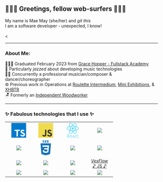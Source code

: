 

<h2 align="justify">🏄🏻‍♀️ Greetings, fellow web-surfers 🏄🏻‍♀️</h2>

<div align="justify">My name is Mae May (she/her) and <em>git this</em> <br>I am a software developer - unexpected, I know!</div><br>
<

<hr>

  <h3>About Me:</h3>
 
  <p>👩🏻‍🎓 Graduated February 2023 from <a href="https://www.gracehopper.com/">Grace Hopper - Fullstack Academy</a>
  <br>🎷 Particularly <em>jazzed</em> about developing music technologies
  <br>💃🏻 Concurrently a professional musician/composer & dancer/choreographer
  <br>⚙️ Previous work in Operations at <a href="https://roulette.org">Roulette Intermedium</a>, <a href="https://miniexhibitions.com">Mini Exhibitions</a>, & <a href="https://xhbtr.com">XHBTR</a>
<br>🪑 Formerly an <a href="https://maemaywoodworking.com">Independent Woodworker</a></p>

<hr>
  
<h3 align="justify">✨ Fabulous technologies that I use ✨</h3>
 
<table align="justify">
 
   <tr>
     <td width="75px" align="center"><a href="https://www.typescriptlang.org/" target="_blank" alt"Typescript Logo"><img src="https://github.com/devicons/devicon/blob/master/icons/typescript/typescript-original.svg" height="50px"/></a>
     </td>
     <td width="75px" align="center"><a href="https://developer.mozilla.org/en-US/docs/Web/JavaScript" target="_blank"><img src="https://github.com/devicons/devicon/blob/master/icons/javascript/javascript-original.svg" height="50px"/></a>
     </td>
     <td width="75px" align="center"><a href="https://reactjs.org/" target="_blank"><img src="https://github.com/devicons/devicon/blob/master/icons/react/react-original-wordmark.svg" height="50px"/></a>
     </td>
     <td width="75px" align="center"><a href="https://nextjs.org/" target="_blank"><img src="https://d2nir1j4sou8ez.cloudfront.net/wp-content/uploads/2021/12/nextjs-boilerplate-logo.png" height="50px"/></a>
     </td>
     
  </tr>
  <tr>
   <td width="75px" align="center"><a href="https://expressjs.com/" target="_blank"><img src="https://w7.pngwing.com/pngs/925/447/png-transparent-express-js-node-js-javascript-mongodb-node-js-text-trademark-logo.png" height="50px"/></a>
     </td>
     <td width="75px" align="center"><a href="https://developer.mozilla.org/en-US/docs/Web/CSS"> <img src="https://github.com/devicons/devicon/blob/master/icons/css3/css3-plain-wordmark.svg" height="50px"/></a>
     </td>
     <td width="75px" align="center"<a href="https://www.postgresql.org/" target="_blank"><img src="https://upload.wikimedia.org/wikipedia/commons/thumb/2/29/Postgresql_elephant.svg/1200px-Postgresql_elephant.svg.png" height="50px"/></a>
     </td>
     <td width="75px" align="center"><a href="https://nodejs.org/en/" target="_blank"><img src="https://cdn-icons-png.flaticon.com/512/5968/5968322.png" height="50px"/></a>
     </td>
     
  </tr>
  <tr>
 <td width="75px" align="center"><a href="https://sequelize.org/" target="_blank"><img src="https://www.svgrepo.com/show/354333/sequelize.svg" height="50px"/></a>
     </td>
     <td width="75px" align="center"><a href="https://webpack.js.org/" target="_blank"><img src="https://raw.githubusercontent.com/webpack/media/master/logo/icon-square-big.png" height="50px"/></a>
     </td>
      <td width="75px" align="center"><a href="https://tonejs.github.io/" target="_blank"><img src="https://avatars.githubusercontent.com/u/11019186?s=280&v=4" height="50px"/></a>
 </td>
     <td width="75px" align="center"><a href="https://www.vexflow.com/" target="_blank"><em>VexFlow</em><br>♪ JS ♪</a></td>
     
  </tr>
  <tr>
 <td width="75px" align="center"><a href="https://linode.com" target="_blank"><img src="https://seeklogo.com/images/L/linode-logo-0B22204438-seeklogo.com.png" height="50px"/></a>
     </td>
     <td width="75px" align="center"><a href="https://redux.js.org/" target="_blank"><img src="https://cdn.worldvectorlogo.com/logos/redux.svg" height="50px"/></a>
     </td>
     <td width="75px" align="center"><a href="https://developer.mozilla.org/en-US/docs/Glossary/HTML5" target="_blank"><img src="https://upload.wikimedia.org/wikipedia/commons/thumb/3/38/HTML5_Badge.svg/1024px-HTML5_Badge.svg.png" height="50px"/></a>
     </td>
     <td width="75px" align="center"><a href="https://code.visualstudio.com/" target="_blank"><img src="https://cdn.worldvectorlogo.com/logos/visual-studio-code-1.svg" height="50px"/></a>
     </td>
 </tr>
  
 </table>


<!--
**maemay85/maemay85** is a ✨ _special_ ✨ repository because its `README.md` (this file) appears on your GitHub profile.

Here are some ideas to get you started:

- 🔭 I’m currently working on ...
- 🌱 I’m currently learning ...
- 👯 I’m looking to collaborate on ...
- 🤔 I’m looking for help with ...
- 💬 Ask me about ...
- 📫 How to reach me: ...
- 😄 Pronouns: ...
- ⚡ Fun fact: ...
-->
